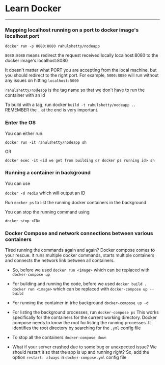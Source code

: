 # Learn Docker

---

### Mapping localhost running on a port to docker image's localhost port

`docker run -p 8080:8080 rahulshetty/nodeapp`

`8080:8080` means redirect the request received locally localhost:8080 to the docker image's localhost:8080

It doesn't matter what PORT you are accepting from the local machine, but you should redirect to the right port. For example, `5000:8080` will run without any issues on hitting `localhost:5000`

`rahulshetty/nodeapp` is the tag name so that we don't have to run the container with an id

To build with a tag, run docker `build -t rahulshetty/nodeapp .`. REMEMBER the `.` at the end is very important.

### Enter the OS

You can either run:

`docker run -it rahulshetty/nodeapp sh`

OR

`docker exec -it <id we get from building or docker ps running id> sh`

### Running a container in background

You can use

`docker -d redis` which will output an ID

Run `docker ps` to list the running docker containers in the background

You can stop the running command using

`docker stop <ID>`

### Docker Compose and network connections between various containers

Tired running the commands again and again? Docker compose comes to your rescue. It runs multiple docker commands, starts multiple containers and connects the network link between all containers.

- So, before we used
  `docker run <image>`
  which can be replaced with
  `docker-compose up`

- For building and running the code, before we used
  `docker build .`
  `docker run <image>`
  which can be replaced with
  `docker-compose up --build`
- For running the container in trhe background
  `docker-compose up -d`
- For listing the background processes, run
  `docker-compose ps`
  This works specifically for the containers for the current working directory. Docker compose needs to know the root for listing the running processes. It identifies the root directory by searching for the `.yml` config file
- To stop all the containers
  `docker-compose down`
- What if your server crashed due to some bug or unexpected issue? We should restart it so that the app is up and running right? So, add the option `restart: always` in `docker-compose.yml` config file

